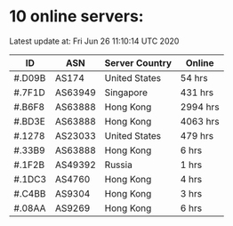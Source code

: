 # 10 online servers:

Latest update at: Fri Jun 26 11:10:14 UTC 2020

| ID | ASN | Server Country | Online |
| -- | --- | -------------- | ------ |
| #.D09B | AS174 | United States | 54 hrs |
| #.7F1D | AS63949 | Singapore | 431 hrs |
| #.B6F8 | AS63888 | Hong Kong | 2994 hrs |
| #.BD3E | AS63888 | Hong Kong | 4063 hrs |
| #.1278 | AS23033 | United States | 479 hrs |
| #.33B9 | AS63888 | Hong Kong | 6 hrs |
| #.1F2B | AS49392 | Russia | 1 hrs |
| #.1DC3 | AS4760 | Hong Kong | 4 hrs |
| #.C4BB | AS9304 | Hong Kong | 3 hrs |
| #.08AA | AS9269 | Hong Kong | 6 hrs |

